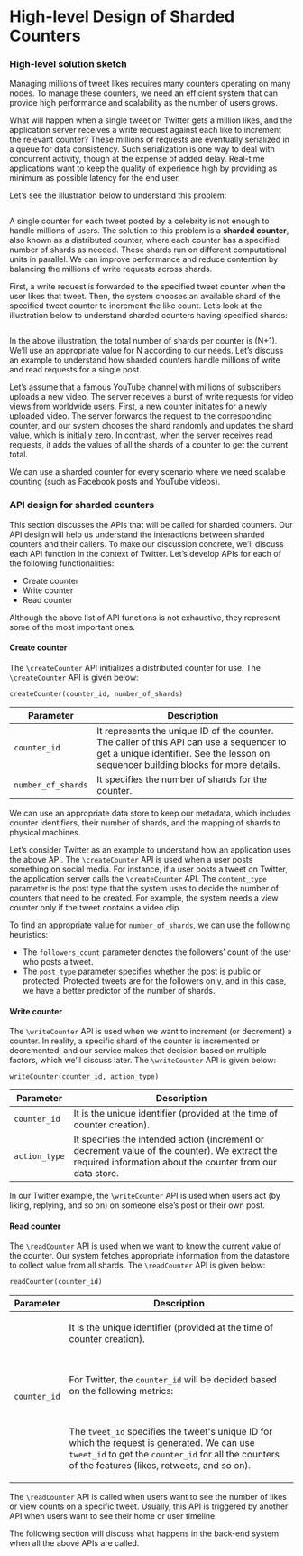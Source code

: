 # High-level Design of Sharded Counters

### High-level solution sketch <a href="#high-level-solution-sketch-0" id="high-level-solution-sketch-0"></a>

Managing millions of tweet likes requires many counters operating on many nodes. To manage these counters, we need an efficient system that can provide high performance and scalability as the number of users grows.

What will happen when a single tweet on Twitter gets a million likes, and the application server receives a write request against each like to increment the relevant counter? These millions of requests are eventually serialized in a queue for data consistency. Such serialization is one way to deal with concurrent activity, though at the expense of added delay. Real-time applications want to keep the quality of experience high by providing as minimum as possible latency for the end user.

Let’s see the illustration below to understand this problem:

<figure><img src="https://kuweiguge.github.io/Grokking-Modern-System-Design-Interview-Gitbook/.gitbook/assets/Screenshot 2023-09-03 at 3.03.55 AM.png" alt=""><figcaption></figcaption></figure>

A single counter for each tweet posted by a celebrity is not enough to handle millions of users. The solution to this problem is a **sharded counter**, also known as a distributed counter, where each counter has a specified number of shards as needed. These shards run on different computational units in parallel. We can improve performance and reduce contention by balancing the millions of write requests across shards.

First, a write request is forwarded to the specified tweet counter when the user likes that tweet. Then, the system chooses an available shard of the specified tweet counter to increment the like count. Let’s look at the illustration below to understand sharded counters having specified shards:

<figure><img src="https://kuweiguge.github.io/Grokking-Modern-System-Design-Interview-Gitbook/.gitbook/assets/Screenshot 2023-09-03 at 3.04.19 AM.png" alt=""><figcaption></figcaption></figure>

In the above illustration, the total number of shards per counter is (N+1). We’ll use an appropriate value for N according to our needs. Let’s discuss an example to understand how sharded counters handle millions of write and read requests for a single post.

Let’s assume that a famous YouTube channel with millions of subscribers uploads a new video. The server receives a burst of write requests for video views from worldwide users. First, a new counter initiates for a newly uploaded video. The server forwards the request to the corresponding counter, and our system chooses the shard randomly and updates the shard value, which is initially zero. In contrast, when the server receives read requests, it adds the values of all the shards of a counter to get the current total.

We can use a sharded counter for every scenario where we need scalable counting (such as Facebook posts and YouTube videos).

### API design for sharded counters <a href="#api-design-for-sharded-counters-0" id="api-design-for-sharded-counters-0"></a>

This section discusses the APIs that will be called for sharded counters. Our API design will help us understand the interactions between sharded counters and their callers. To make our discussion concrete, we’ll discuss each API function in the context of Twitter. Let’s develop APIs for each of the following functionalities:

* Create counter
* Write counter
* Read counter

Although the above list of API functions is not exhaustive, they represent some of the most important ones.

#### Create counter <a href="#create-counter-1" id="create-counter-1"></a>

The `\createCounter` API initializes a distributed counter for use. The `\createCounter` API is given below:

```
createCounter(counter_id, number_of_shards)
```

| **Parameter**      | **Description**                                                                                                                                                                  |
| ------------------ | -------------------------------------------------------------------------------------------------------------------------------------------------------------------------------- |
| `counter_id`       | It represents the unique ID of the counter. The caller of this API can use a sequencer to get a unique identifier. See the lesson on sequencer building blocks for more details. |
| `number_of_shards` | It specifies the number of shards for the counter.                                                                                                                               |

We can use an appropriate data store to keep our metadata, which includes counter identifiers, their number of shards, and the mapping of shards to physical machines.

Let’s consider Twitter as an example to understand how an application uses the above API. The `\createCounter` API is used when a user posts something on social media. For instance, if a user posts a tweet on Twitter, the application server calls the `\createCounter` API. The `content_type` parameter is the post type that the system uses to decide the number of counters that need to be created. For example, the system needs a view counter only if the tweet contains a video clip.

To find an appropriate value for `number_of_shards`, we can use the following heuristics:

* The `followers_count` parameter denotes the followers’ count of the user who posts a tweet.
* The `post_type` parameter specifies whether the post is public or protected. Protected tweets are for the followers only, and in this case, we have a better predictor of the number of shards.

#### Write counter <a href="#write-counter-0" id="write-counter-0"></a>

The `\writeCounter` API is used when we want to increment (or decrement) a counter. In reality, a specific shard of the counter is incremented or decremented, and our service makes that decision based on multiple factors, which we’ll discuss later. The `\writeCounter` API is given below:

```
writeCounter(counter_id, action_type)
```

| **Parameter** | **Description**                                                                                                                                            |
| ------------- | ---------------------------------------------------------------------------------------------------------------------------------------------------------- |
| `counter_id`  | It is the unique identifier (provided at the time of counter creation).                                                                                    |
| `action_type` | It specifies the intended action (increment or decrement value of the counter). We extract the required information about the counter from our data store. |

In our Twitter example, the `\writeCounter` API is used when users act (by liking, replying, and so on) on someone else’s post or their own post.

#### Read counter <a href="#read-counter-0" id="read-counter-0"></a>

The `\readCounter` API is used when we want to know the current value of the counter. Our system fetches appropriate information from the datastore to collect value from all shards. The `\readCounter` API is given below:

```
readCounter(counter_id)
```

| **Parameter** | **Description**                                                                                                                                                                                                                                                                                                                                                                                                                                |
| ------------- | ---------------------------------------------------------------------------------------------------------------------------------------------------------------------------------------------------------------------------------------------------------------------------------------------------------------------------------------------------------------------------------------------------------------------------------------------- |
| `counter_id`  | <p>It is the unique identifier (provided at the time of counter creation).</p><p><br></p><p>For Twitter, the <code>counter_id</code> will be decided based on the following metrics:</p><p><br></p><p>The <code>tweet_id</code> specifies the tweet's unique ID for which the request is generated. We can use <code>tweet_id</code> to get the <code>counter_id</code> for all the counters of the features (likes, retweets, and so on).</p> |

The `\readCounter` API is called when users want to see the number of likes or view counts on a specific tweet. Usually, this API is triggered by another API when users want to see their home or user timeline.

The following section will discuss what happens in the back-end system when all the above APIs are called.
